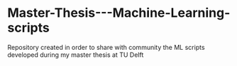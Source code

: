 # Master-Thesis---Machine-Learning-scripts
Repository created in order to share with community the ML scripts developed during my master thesis at TU Delft
